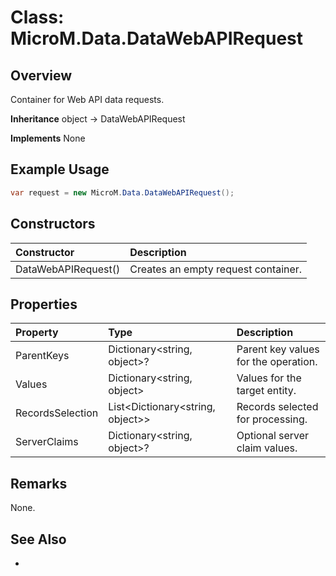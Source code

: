 # Class: MicroM.Data.DataWebAPIRequest
## Overview
Container for Web API data requests.

**Inheritance**
object -> DataWebAPIRequest

**Implements**
None

## Example Usage
```csharp
var request = new MicroM.Data.DataWebAPIRequest();
```
## Constructors
| Constructor | Description |
|:------------|:-------------|
| DataWebAPIRequest() | Creates an empty request container. |

## Properties
| Property | Type | Description |
|:------------|:-------------|:-------------|
| ParentKeys | Dictionary<string, object>? | Parent key values for the operation. |
| Values | Dictionary<string, object> | Values for the target entity. |
| RecordsSelection | List<Dictionary<string, object>> | Records selected for processing. |
| ServerClaims | Dictionary<string, object>? | Optional server claim values. |

## Remarks
None.

## See Also
-

